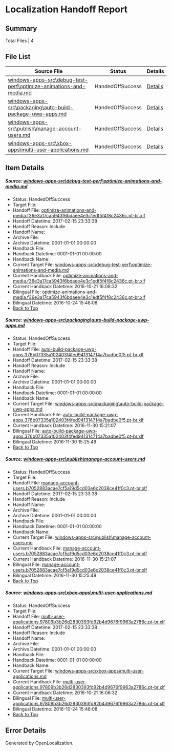 # <a name='report-top'></a> Localization Handoff Report

## Summary
 Total Files | 4

## File List
 Source File | Status | Details 
 ----------- | ------ | ------- 
 [windows-apps-src\debug-test-perf\optimize-animations-and-media.md](https://cpubwin.visualstudio.com/windows-uwp/_git/windows-uwp/commit/4226fd5b90628d46bc557d2cfdffc9cc08e23b1d?path=windows-apps-src%2Fdebug-test-perf%2Foptimize-animations-and-media.md&_a=contents) | HandedOffSuccess | [Details](#29383c65d36b7bc9e5946e4c55298ac0e04107c62388)
 [windows-apps-src\packaging\auto-build-package-uwp-apps.md](https://cpubwin.visualstudio.com/windows-uwp/_git/windows-uwp/commit/2798c033aa2fd35a0cd1c92e317e1dee0fef5e82?path=windows-apps-src%2Fpackaging%2Fauto-build-package-uwp-apps.md&_a=contents) | HandedOffSuccess | [Details](#f4c68af97e5d5b11a0c5320c9fa6040b9ab94e5a4606)
 [windows-apps-src\publish\manage-account-users.md](https://cpubwin.visualstudio.com/windows-uwp/_git/windows-uwp/commit/91b7a9305c43a8d36b371059d379666ff898d5a2?path=windows-apps-src%2Fpublish%2Fmanage-account-users.md&_a=contents) | HandedOffSuccess | [Details](#7eaddcfc2d02805e60043132328ef482872a90004847)
 [windows-apps-src\xbox-apps\multi-user-applications.md](https://cpubwin.visualstudio.com/windows-uwp/_git/windows-uwp/commit/2a3ae1326e47332a191c2f37aee5c156f9e2b628?path=windows-apps-src%2Fxbox-apps%2Fmulti-user-applications.md&_a=contents) | HandedOffSuccess | [Details](#b150b50c1072a96ae0017bae848eeff94bb07ce07940)

## Item Details
##### <a name='29383c65d36b7bc9e5946e4c55298ac0e04107c62388'></a> Source: [windows-apps-src\debug-test-perf\optimize-animations-and-media.md](https://cpubwin.visualstudio.com/windows-uwp/_git/windows-uwp/commit/4226fd5b90628d46bc557d2cfdffc9cc08e23b1d?path=windows-apps-src%2Fdebug-test-perf%2Foptimize-animations-and-media.md&_a=contents)
* Status: HandedOffSuccess
* Target File: 
* Handoff File: [optimize-animations-and-media.f36e3a17ca5943f6bdaee4e3c1edf5f4f8c2436c.pt-br.xlf](https://cpubwin.visualstudio.com/windows-uwp/_git/WDCLib.handoff/commit/921e070fd00a1f8bbc03817dfa3a1d279c64086e?path=ol-handoff%2Fcpubwin%2Fwindows-uwp.pt-br%2Fmaster%2Foptimize-animations-and-media.f36e3a17ca5943f6bdaee4e3c1edf5f4f8c2436c.pt-br.xlf&_a=contents)
* Handoff Datetime: 2017-02-15 23:33:38
* Handoff Reason: Include
* Handoff Name: 
* Archive File: 
* Archive Datetime: 0001-01-01 00:00:00
* Handback File: 
* Handback Datetime: 0001-01-01 00:00:00
* Handback Name: 
* Current Target File: [windows-apps-src\debug-test-perf\optimize-animations-and-media.md](https://cpubwin.visualstudio.com/windows-uwp/_git/windows-uwp.pt-br/commit/3dd81a5f0104a6d0309a18f3f936e65f369d2dc5?path=windows-apps-src%2Fdebug-test-perf%2Foptimize-animations-and-media.md&_a=contents)
* Current Handback File: [optimize-animations-and-media.f36e3a17ca5943f6bdaee4e3c1edf5f4f8c2436c.pt-br.xlf](https://cpubwin.visualstudio.com/windows-uwp/_git/WDCLib.handback/commit/9c7d16b855d2ba637939395bb4d8f4831e154c6c?path=ol-handback%2FMicrosoft%2Fwindows-apps.pt-br%2Fmaster%2Foptimize-animations-and-media.f36e3a17ca5943f6bdaee4e3c1edf5f4f8c2436c.pt-br.xlf&_a=contents)
* Current Handback Datetime: 2016-10-21 16:06:32
* Bilingual File: [optimize-animations-and-media.f36e3a17ca5943f6bdaee4e3c1edf5f4f8c2436c.pt-br.xlf](https://cpubwin.visualstudio.com/windows-uwp/_git/WDCLib.handback/commit/9c7d16b855d2ba637939395bb4d8f4831e154c6c?path=ol-handback%2FMicrosoft%2Fwindows-apps.pt-br%2Fmaster%2Foptimize-animations-and-media.f36e3a17ca5943f6bdaee4e3c1edf5f4f8c2436c.pt-br.xlf&_a=contents)
* Bilingual Datetime: 2016-10-24 15:48:08
* [Back to Top](#report-top)

##### <a name='f4c68af97e5d5b11a0c5320c9fa6040b9ab94e5a4606'></a> Source: [windows-apps-src\packaging\auto-build-package-uwp-apps.md](https://cpubwin.visualstudio.com/windows-uwp/_git/windows-uwp/commit/2798c033aa2fd35a0cd1c92e317e1dee0fef5e82?path=windows-apps-src%2Fpackaging%2Fauto-build-package-uwp-apps.md&_a=contents)
* Status: HandedOffSuccess
* Target File: 
* Handoff File: [auto-build-package-uwp-apps.376b07335a102403f4fed941314714a7badbe0f5.pt-br.xlf](https://cpubwin.visualstudio.com/windows-uwp/_git/WDCLib.handoff/commit/921e070fd00a1f8bbc03817dfa3a1d279c64086e?path=ol-handoff%2Fcpubwin%2Fwindows-uwp.pt-br%2Fmaster%2Fauto-build-package-uwp-apps.376b07335a102403f4fed941314714a7badbe0f5.pt-br.xlf&_a=contents)
* Handoff Datetime: 2017-02-15 23:33:38
* Handoff Reason: Include
* Handoff Name: 
* Archive File: 
* Archive Datetime: 0001-01-01 00:00:00
* Handback File: 
* Handback Datetime: 0001-01-01 00:00:00
* Handback Name: 
* Current Target File: [windows-apps-src\packaging\auto-build-package-uwp-apps.md](https://cpubwin.visualstudio.com/windows-uwp/_git/windows-uwp.pt-br/commit/1112dc6c841af42e31345a8cc529032c5fb861ec?path=windows-apps-src%2Fpackaging%2Fauto-build-package-uwp-apps.md&_a=contents)
* Current Handback File: [auto-build-package-uwp-apps.376b07335a102403f4fed941314714a7badbe0f5.pt-br.xlf](https://cpubwin.visualstudio.com/windows-uwp/_git/WDCLib.handback/commit/2d3fbe5069de1c400b9de01847b241bca6e7ba3d?path=ol-handback%2Fcpubwin%2Fwindows-uwp.pt-br%2Fmaster%2Fauto-build-package-uwp-apps.376b07335a102403f4fed941314714a7badbe0f5.pt-br.xlf&_a=contents)
* Current Handback Datetime: 2016-11-30 15:21:07
* Bilingual File: [auto-build-package-uwp-apps.376b07335a102403f4fed941314714a7badbe0f5.pt-br.xlf](https://cpubwin.visualstudio.com/windows-uwp/_git/WDCLib.handback/commit/2d3fbe5069de1c400b9de01847b241bca6e7ba3d?path=ol-handback%2Fcpubwin%2Fwindows-uwp.pt-br%2Fmaster%2Fauto-build-package-uwp-apps.376b07335a102403f4fed941314714a7badbe0f5.pt-br.xlf&_a=contents)
* Bilingual Datetime: 2016-11-30 15:25:49
* [Back to Top](#report-top)

##### <a name='7eaddcfc2d02805e60043132328ef482872a90004847'></a> Source: [windows-apps-src\publish\manage-account-users.md](https://cpubwin.visualstudio.com/windows-uwp/_git/windows-uwp/commit/91b7a9305c43a8d36b371059d379666ff898d5a2?path=windows-apps-src%2Fpublish%2Fmanage-account-users.md&_a=contents)
* Status: HandedOffSuccess
* Target File: 
* Handoff File: [manage-account-users.b7052883acae7cf5a19d5cd03e6c2038ce41f0c3.pt-br.xlf](https://cpubwin.visualstudio.com/windows-uwp/_git/WDCLib.handoff/commit/921e070fd00a1f8bbc03817dfa3a1d279c64086e?path=ol-handoff%2Fcpubwin%2Fwindows-uwp.pt-br%2Fmaster%2Fmanage-account-users.b7052883acae7cf5a19d5cd03e6c2038ce41f0c3.pt-br.xlf&_a=contents)
* Handoff Datetime: 2017-02-15 23:33:38
* Handoff Reason: Include
* Handoff Name: 
* Archive File: 
* Archive Datetime: 0001-01-01 00:00:00
* Handback File: 
* Handback Datetime: 0001-01-01 00:00:00
* Handback Name: 
* Current Target File: [windows-apps-src\publish\manage-account-users.md](https://cpubwin.visualstudio.com/windows-uwp/_git/windows-uwp.pt-br/commit/1112dc6c841af42e31345a8cc529032c5fb861ec?path=windows-apps-src%2Fpublish%2Fmanage-account-users.md&_a=contents)
* Current Handback File: [manage-account-users.b7052883acae7cf5a19d5cd03e6c2038ce41f0c3.pt-br.xlf](https://cpubwin.visualstudio.com/windows-uwp/_git/WDCLib.handback/commit/2d3fbe5069de1c400b9de01847b241bca6e7ba3d?path=ol-handback%2Fcpubwin%2Fwindows-uwp.pt-br%2Fmaster%2Fmanage-account-users.b7052883acae7cf5a19d5cd03e6c2038ce41f0c3.pt-br.xlf&_a=contents)
* Current Handback Datetime: 2016-11-30 15:21:07
* Bilingual File: [manage-account-users.b7052883acae7cf5a19d5cd03e6c2038ce41f0c3.pt-br.xlf](https://cpubwin.visualstudio.com/windows-uwp/_git/WDCLib.handback/commit/2d3fbe5069de1c400b9de01847b241bca6e7ba3d?path=ol-handback%2Fcpubwin%2Fwindows-uwp.pt-br%2Fmaster%2Fmanage-account-users.b7052883acae7cf5a19d5cd03e6c2038ce41f0c3.pt-br.xlf&_a=contents)
* Bilingual Datetime: 2016-11-30 15:25:49
* [Back to Top](#report-top)

##### <a name='b150b50c1072a96ae0017bae848eeff94bb07ce07940'></a> Source: [windows-apps-src\xbox-apps\multi-user-applications.md](https://cpubwin.visualstudio.com/windows-uwp/_git/windows-uwp/commit/2a3ae1326e47332a191c2f37aee5c156f9e2b628?path=windows-apps-src%2Fxbox-apps%2Fmulti-user-applications.md&_a=contents)
* Status: HandedOffSuccess
* Target File: 
* Handoff File: [multi-user-applications.97809b3b26d2830393fd92b4d9676f9963a2786c.pt-br.xlf](https://cpubwin.visualstudio.com/windows-uwp/_git/WDCLib.handoff/commit/921e070fd00a1f8bbc03817dfa3a1d279c64086e?path=ol-handoff%2Fcpubwin%2Fwindows-uwp.pt-br%2Fmaster%2Fmulti-user-applications.97809b3b26d2830393fd92b4d9676f9963a2786c.pt-br.xlf&_a=contents)
* Handoff Datetime: 2017-02-15 23:33:38
* Handoff Reason: Include
* Handoff Name: 
* Archive File: 
* Archive Datetime: 0001-01-01 00:00:00
* Handback File: 
* Handback Datetime: 0001-01-01 00:00:00
* Handback Name: 
* Current Target File: [windows-apps-src\xbox-apps\multi-user-applications.md](https://cpubwin.visualstudio.com/windows-uwp/_git/windows-uwp.pt-br/commit/3dd81a5f0104a6d0309a18f3f936e65f369d2dc5?path=windows-apps-src%2Fxbox-apps%2Fmulti-user-applications.md&_a=contents)
* Current Handback File: [multi-user-applications.97809b3b26d2830393fd92b4d9676f9963a2786c.pt-br.xlf](https://cpubwin.visualstudio.com/windows-uwp/_git/WDCLib.handback/commit/9c7d16b855d2ba637939395bb4d8f4831e154c6c?path=ol-handback%2FMicrosoft%2Fwindows-apps.pt-br%2Fmaster%2Fmulti-user-applications.97809b3b26d2830393fd92b4d9676f9963a2786c.pt-br.xlf&_a=contents)
* Current Handback Datetime: 2016-10-21 16:06:32
* Bilingual File: [multi-user-applications.97809b3b26d2830393fd92b4d9676f9963a2786c.pt-br.xlf](https://cpubwin.visualstudio.com/windows-uwp/_git/WDCLib.handback/commit/9c7d16b855d2ba637939395bb4d8f4831e154c6c?path=ol-handback%2FMicrosoft%2Fwindows-apps.pt-br%2Fmaster%2Fmulti-user-applications.97809b3b26d2830393fd92b4d9676f9963a2786c.pt-br.xlf&_a=contents)
* Bilingual Datetime: 2016-10-24 15:48:08
* [Back to Top](#report-top)


## Error Details

Generated by OpenLocalization.
